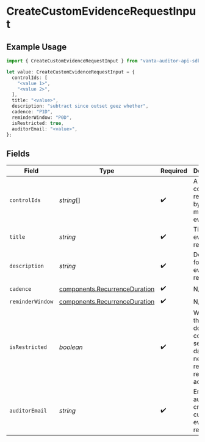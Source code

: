 # CreateCustomEvidenceRequestInput

## Example Usage

```typescript
import { CreateCustomEvidenceRequestInput } from "vanta-auditor-api-sdk/models/components";

let value: CreateCustomEvidenceRequestInput = {
  controlIds: [
    "<value 1>",
    "<value 2>",
  ],
  title: "<value>",
  description: "subtract since outset geez whether",
  cadence: "P1D",
  reminderWindow: "P0D",
  isRestricted: true,
  auditorEmail: "<value>",
};
```

## Fields

| Field                                                                                | Type                                                                                 | Required                                                                             | Description                                                                          |
| ------------------------------------------------------------------------------------ | ------------------------------------------------------------------------------------ | ------------------------------------------------------------------------------------ | ------------------------------------------------------------------------------------ |
| `controlIds`                                                                         | *string*[]                                                                           | :heavy_check_mark:                                                                   | A set of controls, referenced by id, to map the evidence to                          |
| `title`                                                                              | *string*                                                                             | :heavy_check_mark:                                                                   | Title for the evidence request                                                       |
| `description`                                                                        | *string*                                                                             | :heavy_check_mark:                                                                   | Description for the evidence request                                                 |
| `cadence`                                                                            | [components.RecurrenceDuration](../../models/components/recurrenceduration.md)       | :heavy_check_mark:                                                                   | N/A                                                                                  |
| `reminderWindow`                                                                     | [components.RecurrenceDuration](../../models/components/recurrenceduration.md)       | :heavy_check_mark:                                                                   | N/A                                                                                  |
| `isRestricted`                                                                       | *boolean*                                                                            | :heavy_check_mark:                                                                   | Whether this document contains sensitive data and needs more restrictive read access |
| `auditorEmail`                                                                       | *string*                                                                             | :heavy_check_mark:                                                                   | Email of the auditor who created the custom evidence request.                        |